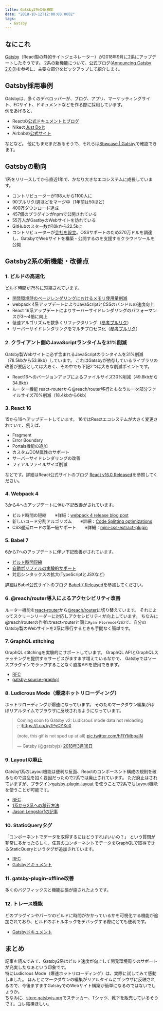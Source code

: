 ```yaml
---
title: Gatsby2系の新機能
date: "2018-10-12T12:00:00.000Z"
tags:
  - Gatsby
---
```


## なにこれ
[Gatsby](https://www.gatsbyjs.org/)（React製の静的サイトジェネレーター）が2018年9月に2系にアップデートしたそうです。
2系の新機能について、公式ブログ([Announcing Gatsby 2.0.0](https://www.gatsbyjs.org/blog/2018-09-17-gatsby-v2/))を参考に、主要な部分をピックアップして紹介します。


## Gatsby採用事例
Gatsbyは、多くのデベロッパーが、ブログ、アプリ、マーケッティングサイト、ECサイト、ドキュメントなどを作る際に採用しています。<br>
例をあげると、

* Reactの[公式ドキュメントとブログ](https://reactjs.org/)
* Nikeの[Just Do It](https://justdoit.nike.com/)
* Airbnbの[公式サイト](https://airbnb.io/)

などなど。
他にもまだまだあるそうで、それらは[Shwcase | Gatsby](https://www.gatsbyjs.org/showcase/)で確認できます。

## Gatsbyの動向
1系をリリースしてから直近1年で、かなり大きなエコシステムに成長しています。

* コントリビューターが198人から1100人に
* 90プルリク/週ほどをマージ中（1年前は50ほど）
* 400万ダウンロード達成
* 457個のプラグインがnpmで公開されている
* 55万人がGastbyのWebサイトを訪れている
* GitHubのスター数が10kから22.5kに
* コントリビューターが[会社を設立](https://www.gatsbyjs.org/blog/2018-05-24-launching-new-gatsby-company/)。OSSサポートのため370万ドルを調達し、GatsbyでWebサイトを構築・公開するのを支援するクラウドツールを公開

## Gatsby2系の新機能・改善点

### 1. ビルドの高速化
ビルド時間が75%に短縮されています。
* [開発環境時のページレンダリングにおけるメモリ使用量削減](https://github.com/gatsbyjs/gatsby/pull/4912#issuecomment-381407967)
* webpack 4系アップデートによりJavaScriptとCSSのバンドルの速度向上
* React 16系アップデートによりサーバーサイドレンダリングのパフォーマンスが3〜4倍に向上
* 低速アルゴリズムを数多くリファクタリング（[参考プルリク](https://github.com/gatsbyjs/gatsby/pull/6226)）
* サーバーサイドレンダリングをマルチプロセス化（[参考プルリク](https://github.com/gatsbyjs/gatsby/pull/6417)）

### 2. クライアント側のJavaScriptランタイムを31%削減
Gatsby製Webサイトに必ず含まれるJavaScriptのランタイムを31%削減（78.5kbから53.9kb）しています。
これはGatsbyが依存しているライブラリの改善が要因としては大きく、その中でも下記2つは大きな削減ポイントです。
* React16へのバージョンアップによるファイルサイズ30%削減（49.8kbから34.8kb）
* ルーター機能 react-routerから@reach/router移行ともなうルータ部分ファイルサイズ70%削減（18.4kbから6kb）

### 3. React 16
15から16へアップデートしています。
16ではReactエコシステムが大きく変更されていて、例えば、<br>

* Fragment
* Error Boundary
* Portals機能の追加
* カスタムDOM属性のサポート
* サーバーサイドレンダリングの改善
* フィアルファイルサイズ削減

などです。詳細はReact公式サイトのブログ [React v16.0 Released](https://reactjs.org/blog/2017/09/26/react-v16.0.html)を参照してください。


### 4. Webpack 4
3から4へのアップデートに伴い下記改善がされています。
* ビルド時間の短縮　　※詳細：[webpack 4 release blog post](https://medium.com/webpack/webpack-4-released-today-6cdb994702d4)
* 新しいコード分割アルゴリズム　　※詳細：[Code Splitting optimizations](https://medium.com/webpack/webpack-4-code-splitting-chunk-graph-and-the-splitchunks-optimization-be739a861366)
* CSS遅延ロードの第一級サポート　　※詳細：[mini-css-extract-plugin](https://github.com/webpack-contrib/mini-css-extract-plugin)


### 5. Babel 7
6から7へのアップデートに伴い下記改善がされています。
* [ビルド時間短縮](https://babeljs.io/blog/2018/08/27/7.0.0#speed)
* [自動ポリフィルの実験的サポート](https://babeljs.io/blog/2018/08/27/7.0.0#automatic-polyfilling-experimental)
* 対応シンタックスの拡大(TypeScriptとJSXなど)

詳細はBabel公式サイトのブログ [Babel 7 Released](https://babeljs.io/blog/2018/08/27/7.0.0)を参照してください。


### 6. @reach/router導入によるアクセシビリティ改善
ルーター機能を[react-router](https://reacttraining.com/react-router/core/guides/philosophy)から[@reach/router](https://reach.tech/router)に切り替えています。
それによってスクリーンリーダーに対応しアクセシビリティが向上しています。
ちなみに@reach/routerの作者はreact-routerと同じ`Ryan Florence`なので、自分のGatsby製のWebサイトを2系に移行するときも手間なく簡単です。


### 7. GraphQL stitching
GraphQL stitchingを実験的にサポートしています。
GraphQL APIとGraphQLステッチングを提供するサービスがますます増えているなかで、
Gatsbyではソースプラグインでラップすることなく直接APIを使用できます。

* [RFC](https://github.com/gatsbyjs/rfcs/blob/master/text/0000-native-graphql-source.md)
* [gatsby-source-graphql](https://github.com/gatsbyjs/gatsby/blob/master/packages/gatsby-source-graphql/README.md)

### 8. Ludicrous Mode（爆速ホットリローディング）
ホットリローディングが爆速になっています。
そのためマークダウン編集がほぼリアルタイムでブラウザに反映されるようになっています。

<blockquote class="twitter-tweet" data-lang="ja"><p lang="en" dir="ltr">Coming soon to Gatsby v2: Ludicrous mode data hot reloading ;-)<a href="https://t.co/by1PyOYXc0">https://t.co/by1PyOYXc0</a><br><br>(note, this gif is not sped up at all) <a href="https://t.co/hFIYMbpalN">pic.twitter.com/hFIYMbpalN</a></p>&mdash; Gatsby (@gatsbyjs) <a href="https://twitter.com/gatsbyjs/status/974507205121617920?ref_src=twsrc%5Etfw">2018年3月16日</a></blockquote>

### 9. Layoutの廃止
Gatsby1系のLayout機能は便利な反面、Reactのコンポーネント構成の規則を破るもので混乱を招く要因だったので2系では廃止されています。
ただ廃止はされていますが、プラグイン[gatsby-plugin-layout](https://www.gatsbyjs.org/packages/gatsby-plugin-layout/)
を使うことで2系でもLayout機能を使うことが可能です。

* [RFC](https://github.com/gatsbyjs/rfcs/blob/master/text/0002-remove-special-layout-components.md)
* [1系から2系への移行方法](https://www.gatsbyjs.org/docs/migrating-from-v1-to-v2/#remove-or-refactor-layout-components)
* [Jason Lengstorfの記事](https://www.gatsbyjs.org/blog/2018-06-08-life-after-layouts/)


### 10. StaticQueryタグ
「コンポーネントでデータを取得するにはどうすればいいの？」
という質問が非常に多かったらしく、任意のコンポーネントでデータをGraphQLで取得できるStaticQueryというタグが追加されています。

* [RFC](https://github.com/gatsbyjs/rfcs/blob/master/text/0002-remove-special-layout-components.md#detailed-design)
* [Gatsbyドキュメント](https://www.gatsbyjs.org/docs/static-query/)

### 11. gatsby-plugin-offline改善
多くのバグフィックスと機能拡張が施されたようです。

### 12. トレース機能
どのプラグインやパーツのビルドに時間がかかっているかを可視化する機能が追加されており、ビルドのボトルネックをデバッグする際にとても便利です。

* [Gatsbyドキュメント](https://www.gatsbyjs.org/docs/performance-tracing/)



## まとめ
記事を読んでみて、Gatsby2系はビルド速度が向上して開発環境周りのサポートが充実したなぁという印象です。<br>
特にLudicrous Mode（爆速ホットリローディング）は、実際に試してみて感動しました。
ほんとにマークダウンの編集がリアルタイムにブラウザに反映されるので、今後ますますGatsbyでのWebサイト構築が簡単になるのではないでしょうか。<br>
ちなみに、[store.gatsbyjs.org](https://store.gatsbyjs.org/)でステッカー、Tシャツ、靴下を販売しているそうです。コレ結構ほしい。

